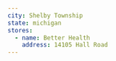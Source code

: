 ```yaml
---
city: Shelby Township
state: michigan
stores:
  - name: Better Health
    address: 14105 Hall Road
---
```

